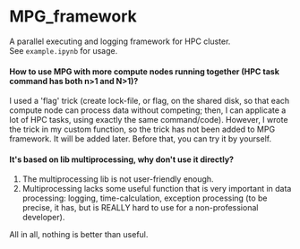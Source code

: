 # MPG_framework
A parallel executing and logging framework for HPC cluster.  
See `example.ipynb` for usage.

#### How to use MPG with more compute nodes running together (HPC task command has both n>1 and N>1)?
I used a 'flag' trick (create lock-file, or flag, on the shared disk, so that each compute node can process data without competing; then, I can applicate a lot of HPC tasks, using exactly the same command/code). However, I wrote the trick in my custom function, so the trick has not been added to MPG framework. It will be added later. Before that, you can try it by yourself.

#### It's based on lib multiprocessing, why don't use it directly?
1. The multiprocessing lib is not user-friendly enough.
2. Multiprocessing lacks some useful function that is very important in data processing: logging, time-calculation, exception processing (to be precise, it has, but is REALLY hard to use for a non-professional developer).

All in all, nothing is better than useful.